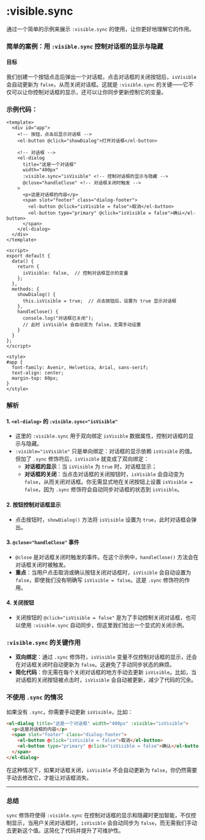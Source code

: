 # :visible.sync


通过一个简单的示例来展示 `:visible.sync` 的使用，让你更好地理解它的作用。

### 简单的案例：用 `:visible.sync` 控制对话框的显示与隐藏

#### 目标
我们创建一个按钮点击后弹出一个对话框，点击对话框的关闭按钮后，`isVisible` 会自动更新为 `false`，从而关闭对话框。这就是 `:visible.sync` 的关键——它不仅可以让你控制对话框的显示，还可以让你同步更新控制它的变量。

### 示例代码：

```vue
<template>
  <div id="app">
    <!-- 按钮，点击后显示对话框 -->
    <el-button @click="showDialog">打开对话框</el-button>

    <!-- 对话框 -->
    <el-dialog
      title="这是一个对话框"
      width="400px"
      :visible.sync="isVisible" <!-- 控制对话框的显示与隐藏 -->
      @close="handleClose" <!-- 对话框关闭时触发 -->
    >
      <p>这是对话框的内容</p>
      <span slot="footer" class="dialog-footer">
        <el-button @click="isVisible = false">取消</el-button>
        <el-button type="primary" @click="isVisible = false">确认</el-button>
      </span>
    </el-dialog>
  </div>
</template>

<script>
export default {
  data() {
    return {
      isVisible: false,  // 控制对话框显示的变量
    };
  },
  methods: {
    showDialog() {
      this.isVisible = true;  // 点击按钮后，设置为 true 显示对话框
    },
    handleClose() {
      console.log("对话框已关闭");
      // 此时 isVisible 会自动变为 false，无需手动设置
    }
  }
};
</script>

<style>
#app {
  font-family: Avenir, Helvetica, Arial, sans-serif;
  text-align: center;
  margin-top: 60px;
}
</style>
```

### 解析

#### 1. **`<el-dialog>` 的 `:visible.sync="isVisible"`**
   - 这里的 `:visible.sync` 用于双向绑定 `isVisible` 数据属性，控制对话框的显示与隐藏。
   - `:visible="isVisible"` 只是单向绑定：对话框的显示依赖 `isVisible` 的值。但加了 `.sync` 修饰符后，`isVisible` 就变成了双向绑定：
     - **对话框的显示**：当 `isVisible` 为 `true` 时，对话框显示；
     - **对话框的关闭**：当点击对话框的关闭按钮时，`isVisible` 会自动变为 `false`，从而关闭对话框。你无需显式地在关闭按钮上设置 `isVisible = false`，因为 `.sync` 修饰符会自动同步对话框的状态到 `isVisible`。

#### 2. **按钮控制对话框显示**
   - 点击按钮时，`showDialog()` 方法将 `isVisible` 设置为 `true`，此时对话框会弹出。

#### 3. **`@close="handleClose"` 事件**
   - `@close` 是对话框关闭时触发的事件。在这个示例中，`handleClose()` 方法会在对话框关闭时被触发。
   - **重点**：当用户点击取消或确认按钮关闭对话框时，`isVisible` 会自动设置为 `false`，即使我们没有明确写 `isVisible = false`。这是 `.sync` 修饰符的作用。

#### 4. **关闭按钮**
   - 关闭按钮的 `@click="isVisible = false"` 是为了手动控制关闭对话框，也可以使用 `:visible.sync` 自动同步，但这里我们给出一个显式的关闭示例。

### `:visible.sync` 的关键作用

- **双向绑定**：通过 `.sync` 修饰符，`isVisible` 变量不仅控制对话框的显示，还会在对话框关闭时自动更新为 `false`。这避免了手动同步状态的麻烦。
- **简化代码**：你无需在每个关闭对话框的地方手动去更新 `isVisible`。比如，当对话框的关闭按钮被点击时，`isVisible` 会自动被更新，减少了代码的冗余。

### 不使用 `.sync` 的情况

如果没有 `.sync`，你需要手动更新 `isVisible`，比如：

```html
<el-dialog title="这是一个对话框" width="400px" :visible="isVisible">
  <p>这是对话框的内容</p>
  <span slot="footer" class="dialog-footer">
    <el-button @click="isVisible = false">取消</el-button>
    <el-button type="primary" @click="isVisible = false">确认</el-button>
  </span>
</el-dialog>
```

在这种情况下，如果对话框关闭，`isVisible` 不会自动更新为 `false`，你仍然需要手动去修改它，才能让对话框消失。

---

### 总结

`sync` 修饰符使得 `:visible.sync` 在控制对话框的显示和隐藏时更加智能，不仅控制显示，当用户关闭对话框时，`isVisible` 会自动同步为 `false`，而无需我们手动去更新这个值。这简化了代码并提升了可维护性。